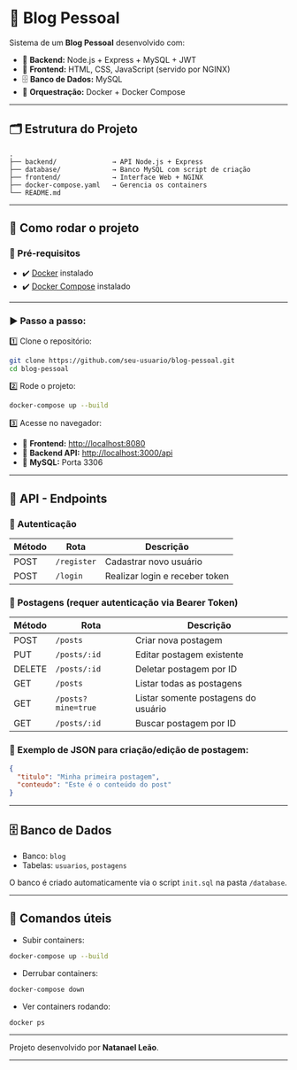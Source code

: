 # 📝 Blog Pessoal

Sistema de um **Blog Pessoal** desenvolvido com:

- 🚀 **Backend:** Node.js + Express + MySQL + JWT  
- 🎨 **Frontend:** HTML, CSS, JavaScript (servido por NGINX)  
- 🗄️ **Banco de Dados:** MySQL  
- 🐳 **Orquestração:** Docker + Docker Compose  

---

## 🗂️ Estrutura do Projeto

```
.
├── backend/              → API Node.js + Express
├── database/             → Banco MySQL com script de criação
├── frontend/             → Interface Web + NGINX
├── docker-compose.yaml   → Gerencia os containers
└── README.md
```

---

## 🚀 Como rodar o projeto

### 🔧 Pré-requisitos

- ✔️ [Docker](https://www.docker.com/) instalado  
- ✔️ [Docker Compose](https://docs.docker.com/compose/) instalado  

---

### ▶️ Passo a passo:

1️⃣ Clone o repositório:

```bash
git clone https://github.com/seu-usuario/blog-pessoal.git
cd blog-pessoal
```

2️⃣ Rode o projeto:

```bash
docker-compose up --build
```

3️⃣ Acesse no navegador:

- 🔗 **Frontend:** [http://localhost:8080](http://localhost:8080)  
- 🔗 **Backend API:** [http://localhost:3000/api](http://localhost:3000/api)  
- 🔗 **MySQL:** Porta 3306

---

## 🔗 API - Endpoints

### 🔐 Autenticação

| Método | Rota       | Descrição                 |
|--------|------------|---------------------------|
| POST   | `/register`| Cadastrar novo usuário    |
| POST   | `/login`   | Realizar login e receber token |

### 📝 Postagens (requer autenticação via Bearer Token)

| Método | Rota             | Descrição                          |
|--------|------------------|------------------------------------|
| POST   | `/posts`         | Criar nova postagem                |
| PUT    | `/posts/:id`     | Editar postagem existente          |
| DELETE | `/posts/:id`     | Deletar postagem por ID            |
| GET    | `/posts`         | Listar todas as postagens          |
| GET    | `/posts?mine=true` | Listar somente postagens do usuário |
| GET    | `/posts/:id`     | Buscar postagem por ID             |

### 🔸 Exemplo de JSON para criação/edição de postagem:
```json
{
  "titulo": "Minha primeira postagem",
  "conteudo": "Este é o conteúdo do post"
}
```

---

## 🗄️ Banco de Dados

- Banco: `blog`  
- Tabelas: `usuarios`, `postagens`  

O banco é criado automaticamente via o script `init.sql` na pasta `/database`.

---

## 🐳 Comandos úteis

- Subir containers:

```bash
docker-compose up --build
```

- Derrubar containers:

```bash
docker-compose down
```

- Ver containers rodando:

```bash
docker ps
```

---

Projeto desenvolvido por **Natanael Leão**.

---